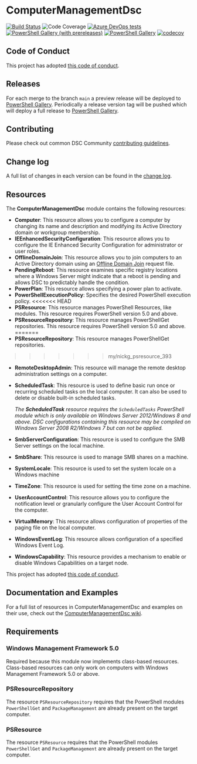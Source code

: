 # ComputerManagementDsc

[![Build Status](https://dev.azure.com/dsccommunity/ComputerManagementDsc/_apis/build/status/dsccommunity.ComputerManagementDsc?branchName=main)](https://dev.azure.com/dsccommunity/ComputerManagementDsc/_build/latest?definitionId=18&branchName=main)
![Code Coverage](https://img.shields.io/azure-devops/coverage/dsccommunity/ComputerManagementDsc/18/main)
[![Azure DevOps tests](https://img.shields.io/azure-devops/tests/dsccommunity/ComputerManagementDsc/18/main)](https://dsccommunity.visualstudio.com/ComputerManagementDsc/_test/analytics?definitionId=18&contextType=build)
[![PowerShell Gallery (with prereleases)](https://img.shields.io/powershellgallery/vpre/ComputerManagementDsc?label=ComputerManagementDsc%20Preview)](https://www.powershellgallery.com/packages/ComputerManagementDsc/)
[![PowerShell Gallery](https://img.shields.io/powershellgallery/v/ComputerManagementDsc?label=ComputerManagementDsc)](https://www.powershellgallery.com/packages/ComputerManagementDsc/)
[![codecov](https://codecov.io/gh/dsccommunity/ComputerManagementDsc/branch/main/graph/badge.svg)](https://codecov.io/gh/dsccommunity/ComputerManagementDsc)

## Code of Conduct

This project has adopted [this code of conduct](CODE_OF_CONDUCT.md).

## Releases

For each merge to the branch `main` a preview release will be
deployed to [PowerShell Gallery](https://www.powershellgallery.com/).
Periodically a release version tag will be pushed which will deploy a
full release to [PowerShell Gallery](https://www.powershellgallery.com/).

## Contributing

Please check out common DSC Community [contributing guidelines](https://dsccommunity.org/guidelines/contributing).

## Change log

A full list of changes in each version can be found in the [change log](CHANGELOG.md).

## Resources

The **ComputerManagementDsc** module contains the following resources:

- **Computer**: This resource allows you to configure a computer by changing its
  name and description and modifying its Active Directory domain or workgroup
  membership.
- **IEEnhancedSecurityConfiguration**: This resource allows you to configure
  the IE Enhanced Security Configuration for administrator or user roles.
- **OfflineDomainJoin**: This resource allows you to join computers to an Active
  Directory domain using an [Offline Domain Join](https://technet.microsoft.com/en-us/library/offline-domain-join-djoin-step-by-step(v=ws.10).aspx)
  request file.
- **PendingReboot**: This resource examines specific registry locations where
  a Windows Server might indicate that a reboot is pending and allows DSC to
  predictably handle the condition.
- **PowerPlan**: This resource allows specifying a power plan to activate.
- **PowerShellExecutionPolicy**: Specifies the desired PowerShell execution policy.
<<<<<<< HEAD
- **PSResource**: This resource manages PowerShell Resources, like modules. This resource requires PowerShell version 5.0 and above.
- **PSResourceRepository**: This resource manages PowerShellGet repositories. This resource requires PowerShell version 5.0 and above.
=======
- **PSResourceRepository**: This resource manages PowerShellGet repositories.
>>>>>>> my/nickg_psresource_393
- **RemoteDesktopAdmin**: This resource will manage the remote desktop administration
  settings on a computer.
- **ScheduledTask**: This resource is used to define basic run once or recurring
  scheduled tasks on the local computer. It can also be used to delete or disable
  built-in scheduled tasks.

  _The **ScheduledTask** resource requires the `ScheduledTasks` PowerShell module
  which is only available on Windows Server 2012/Windows 8 and above. DSC configurations
  containing this resource may be compiled on Windows Server 2008 R2/Windows 7 but
  can not be applied._
- **SmbServerConfiguration**: This resource is used to configure the SMB Server
  settings on the local machine.
- **SmbShare**: This resource is used to manage SMB shares on a machine.
- **SystemLocale**: This resource is used to set the system locale on a
  Windows machine
- **TimeZone**: This resource is used for setting the time zone on a machine.
- **UserAccountControl**: This resource allows you to configure the notification
  level or granularly configure the User Account Control for the computer.
- **VirtualMemory**: This resource allows configuration of properties of the
  paging file on the local computer.
- **WindowsEventLog**: This resource allows configuration of a specified
  Windows Event Log.
- **WindowsCapability**: This resource provides a mechanism to enable or disable
  Windows Capabilities on a target node.

This project has adopted [this code of conduct](CODE_OF_CONDUCT.md).

## Documentation and Examples

For a full list of resources in ComputerManagementDsc and examples on their use,
check out the [ComputerManagementDsc wiki](https://github.com/dsccommunity/ComputerManagementDsc/wiki).

## Requirements
### Windows Management Framework 5.0

Required because this module now implements class-based resources.
Class-based resources can only work on computers with Windows
Management Framework 5.0 or above.

### PSResourceRepository

The resource `PSResourceRepository` requires that the PowerShell modules `PowerShellGet` and `PackageManagement` are already present on the target computer.

### PSResource

The resource `PSResource` requires that the PowerShell modules `PowerShellGet` and `PackageManagement` are already present on the target computer.
